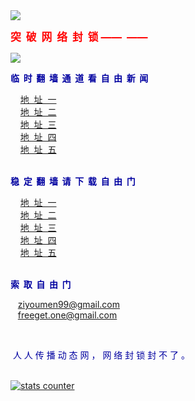 

<html>





<body>
<a target="_blank" href="https://github.com/19920513/www/tree/master"><img src="https://raw.githubusercontent.com/19920513/www/master/t/lh600.jpg"></a><br>
<p><big><font color="#FF0000"><strong>突&nbsp; 破&nbsp; 网&nbsp; 络&nbsp; 封&nbsp; 锁&nbsp;——&nbsp; ——&nbsp;</strong></font></big></p>


<a target="_blank" href="https://github.com/uuu3/u/blob/master/u.md#1"><img src="https://raw.githubusercontent.com/19920513/www/master/t/lh600.jpg"></a><br>

<font color="#0000A0"><strong>临&nbsp; 时&nbsp; 翻&nbsp; 墙&nbsp; 通&nbsp; 道&nbsp; 看&nbsp; 自&nbsp; 由&nbsp; 新&nbsp; 闻&nbsp; </strong>


&nbsp;&nbsp;&nbsp; <a href="http://d38dn59fpvpudb.cloudfront.net/?vvSs46CLMuga=_FPq6&M2kabW=rWBoCu7Or&oXP7fxvDR=t93YN&Cxz1b7b8z=G72e6sG&aY=xWDGU#">地&nbsp; 址&nbsp; 一</a> 
&nbsp;&nbsp;&nbsp;<br>
&nbsp;&nbsp;&nbsp; <a href="https://ddvcvakfra60e.cloudfront.net/?U8zzHkCJxCj=EWa3&RY94i7R8r=Ww&Pei9uY-2-=_SQM-uir&NJ0sNwl4LXK=DHmQn0IjE_vSmq-#">地&nbsp; 址&nbsp; 二</a>
&nbsp;&nbsp;&nbsp;<br>
&nbsp;&nbsp;&nbsp; <a href="https://d3drc0qeiclm7q.cloudfront.net/?jmIGXTCN=ano7F&9HGgkZ=PlL4p9lCf&cY=Kws&0lXXMZq=o1&DcpQcQ11i=jZHp&K7F=CUxoSrvgaEF#">地&nbsp; 址&nbsp; 三</a> 
&nbsp;&nbsp;&nbsp;<br>
&nbsp;&nbsp;&nbsp; <a href="https://d3bgfezntikgy4.cloudfront.net/?_NkKt7CL_5jwG=PR-mi7oeJ&Pg9m8V5=lybfis3&GjNtB=E-UZ5UY9&MTv0X4aiXR5=gMQ&Fd=fi3t#">地&nbsp; 址&nbsp; 四</a> 
&nbsp;&nbsp;&nbsp;<br>
&nbsp;&nbsp;&nbsp; <a href="https://d3bgfezntikgy4.cloudfront.net/?_NkKt7CL_5jwG=PR-mi7oeJ&Pg9m8V5=lybfis3&GjNtB=E-UZ5UY9&MTv0X4aiXR5=gMQ&Fd=fi3t#">地&nbsp; 址&nbsp; 五</a> 
&nbsp;&nbsp;&nbsp;<br>
<br>


<font color="#0000A0"><strong>稳&nbsp; 定&nbsp; 翻&nbsp; 墙&nbsp; 请&nbsp; 下&nbsp; 载&nbsp; 自&nbsp; 由&nbsp; 门</strong>





&nbsp;&nbsp;&nbsp; <a href="https://gitlab.com/shenzhouzhengdao/w/raw/master/szzd/fgp.zip">地&nbsp; 址&nbsp; 一</a> 
&nbsp;&nbsp;&nbsp;<br>
&nbsp;&nbsp;&nbsp; <a href="https://github.com/freegate-release/website/archive/fglatest.zip">地&nbsp; 址&nbsp; 二</a> 
&nbsp;&nbsp;&nbsp;<br>
&nbsp;&nbsp;&nbsp; <a href="https://github.com/freegate-release/website/archive/fglatest.zip">地&nbsp; 址&nbsp; 三</a> 
&nbsp;&nbsp;&nbsp;<br>
&nbsp;&nbsp;&nbsp; <a href="https://d3bgfezntikgy4.cloudfront.net/?cdwaN2CNp=QA_gsJRcx3L&CC=JAGw&Ti1=vb4yhQ9&4dgqTjl=rc6iA&rWDSAMe=19i8qF&apJb=f_xd">地&nbsp; 址&nbsp; 四</a> 
&nbsp;&nbsp;&nbsp;<br>
&nbsp;&nbsp;&nbsp; <a href="https://d3drc0qeiclm7q.cloudfront.net/?OYMjYfCLAc54z=lA2hzGgxe&93zW=UyStuyk&b5dHQQNIFWv=S_E4o&nIzE=kWTi&6cSkZouND8=aa">地&nbsp; 址&nbsp; 五</a> 
&nbsp;&nbsp;&nbsp;<br>
<br>






<font color="#0000A0"><strong>索&nbsp; 取&nbsp; 自&nbsp; 由&nbsp; 门</strong>

&nbsp;&nbsp;&nbsp;<a href="ziyoumen99@gmail.com">ziyoumen99@gmail.com</a> <br>
&nbsp;&nbsp;&nbsp;<a href="freeget.one@gmail.com">freeget.one@gmail.com</a> 

<br>


&nbsp;人&nbsp;人&nbsp;传&nbsp;播&nbsp;动&nbsp;态&nbsp;网&nbsp;，&nbsp;网&nbsp;络&nbsp;封&nbsp;锁&nbsp;封&nbsp;不&nbsp;了&nbsp;。
<body>



<br>
<a href="http://www.easycounter.com/">
<img src="http://www.easycounter.com/counter.php?45tertwer"
border="0" alt="stats counter"></a>












</body>
</html>

